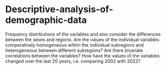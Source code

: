 # Descriptive-analysis-of-demographic-data
Frequency distributions of the variables and also consider the differences between the sexes and regions.
Are the values of the individual variables comparatively homogeneous within the
individual subregions and heterogeneous between different subregions?
Are there bivariate correlations between the variables?
How have the values of the variables changed over the last 20 years, i.e. comparing
2002 with 2022?
